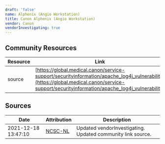 ```yaml
---
draft: 'false'
name: Alphenix (Angio Workstation)
title: Canon Alphenix (Angio Workstation)
vendor: Canon
vendorInvestigating: true
---
```



## Community Resources
| Resource | Link |
| --- | --- |
| source | [https://global.medical.canon/service-support/securityinformation/apache_log4j_vulnerability](https://global.medical.canon/service-support/securityinformation/apache_log4j_vulnerability) |


## Sources
| Date | Attribution | Description |
| --- | --- | --- |
| 2021-12-18 13:47:10 | [NCSC-NL](https://github.com/NCSC-NL/log4shell/blob/main/software/README.md) | Updated vendorInvestigating. Updated community link source.  |
